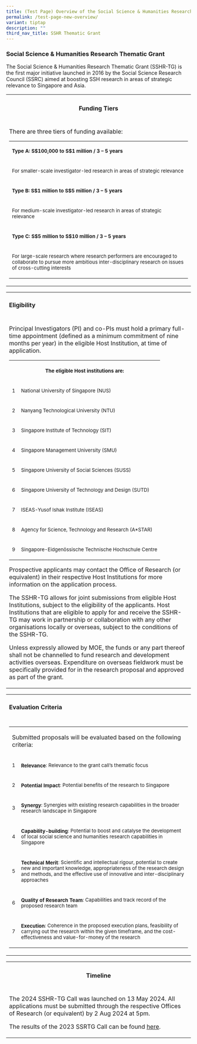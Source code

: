```yaml
---
title: (Test Page) Overview of the Social Science & Humanities Research Thematic Grant
permalink: /test-page-new-overview/
variant: tiptap
description: ""
third_nav_title: SSHR Thematic Grant
---
```

<h3><strong>Social Science &amp; Humanities Research Thematic Grant</strong></h3>
<p>The Social Science &amp; Humanities Research Thematic Grant (SSHR-TG)
is the first major initiative launched in 2016 by the Social Science Research
Council (SSRC) aimed at boosting SSH research in areas of strategic relevance
to Singapore and Asia.</p>
<table style="minWidth: 25px">
<colgroup>
<col>
</colgroup>
<tbody>
<tr>
<th rowspan="1" colspan="1">
<h4><strong>Funding Tiers</strong></h4>
</th>
</tr>
<tr>
<td rowspan="1" colspan="1">
<p>There are three tiers of funding available:</p>
<table style="minWidth: 50px">
<colgroup>
<col>
<col>
</colgroup>
<tbody>
<tr>
<td rowspan="1" colspan="2">
<p><strong><sup>Type A: S$100,000 to S$1 million / 3 – 5 years</sup></strong>
</p>
</td>
</tr>
<tr>
<td rowspan="1" colspan="2">
<p><sup>For smaller-scale investigator-led research in areas of strategic relevance</sup>
</p>
</td>
</tr>
<tr>
<td rowspan="1" colspan="2">
<p><strong><sup>Type B: S$1 million to S$5 million / 3 – 5 years</sup></strong>
</p>
</td>
</tr>
<tr>
<td rowspan="1" colspan="2">
<p><sup>For medium-scale investigator-led research in areas of strategic relevance</sup>
</p>
</td>
</tr>
<tr>
<td rowspan="1" colspan="2">
<p><strong><sup>Type C: S$5 million to S$10 million / 3 – 5 years</sup></strong>
</p>
</td>
</tr>
<tr>
<td rowspan="1" colspan="2">
<p><sup>For large-scale research where research performers are encouraged to collaborate to pursue more ambitious inter-disciplinary research on issues of cross-cutting interests</sup>
</p>
</td>
</tr>
</tbody>
</table>
</td>
</tr>
</tbody>
</table>
<table style="minWidth: 25px">
<colgroup>
<col>
</colgroup>
<tbody>
<tr>
<td rowspan="1" colspan="1">
<h4><strong>Eligibility</strong></h4>
</td>
</tr>
<tr>
<td rowspan="1" colspan="1">
<p>Principal Investigators (PI) and co-PIs must hold a primary full-time
appointment (defined as a minimum commitment of nine months per year) in
the eligible Host Institution, at time of application.</p>
<table style="minWidth: 50px">
<colgroup>
<col>
<col>
</colgroup>
<tbody>
<tr>
<th rowspan="1" colspan="2">
<p><sup>The eligible Host institutions are:</sup>
</p>
</th>
</tr>
<tr>
<td rowspan="1" colspan="1">
<p><sup>1</sup>
</p>
</td>
<td rowspan="1" colspan="1">
<p><sup>National University of Singapore (NUS)</sup>
</p>
</td>
</tr>
<tr>
<td rowspan="1" colspan="1">
<p><sup>2</sup>
</p>
</td>
<td rowspan="1" colspan="1">
<p><sup>Nanyang Technological University (NTU)</sup>
</p>
</td>
</tr>
<tr>
<td rowspan="1" colspan="1">
<p><sup>3</sup>
</p>
</td>
<td rowspan="1" colspan="1">
<p><sup>Singapore Institute of Technology (SIT)</sup>
</p>
</td>
</tr>
<tr>
<td rowspan="1" colspan="1">
<p><sup>4</sup>
</p>
</td>
<td rowspan="1" colspan="1">
<p><sup>Singapore Management University (SMU)</sup>
</p>
</td>
</tr>
<tr>
<td rowspan="1" colspan="1">
<p><sup>5</sup>
</p>
</td>
<td rowspan="1" colspan="1">
<p><sup>Singapore University of Social Sciences (SUSS)</sup>
</p>
</td>
</tr>
<tr>
<td rowspan="1" colspan="1">
<p><sup>6</sup>
</p>
</td>
<td rowspan="1" colspan="1">
<p><sup>Singapore University of Technology and Design (SUTD)</sup>
</p>
</td>
</tr>
<tr>
<td rowspan="1" colspan="1">
<p><sup>7</sup>
</p>
</td>
<td rowspan="1" colspan="1">
<p><sup>ISEAS-Yusof Ishak Institute (ISEAS)</sup>
</p>
</td>
</tr>
<tr>
<td rowspan="1" colspan="1">
<p><sup>8</sup>
</p>
</td>
<td rowspan="1" colspan="1">
<p><sup>Agency for Science, Technology and Research (A*STAR)</sup>
</p>
</td>
</tr>
<tr>
<td rowspan="1" colspan="1">
<p><sup>9</sup>
</p>
</td>
<td rowspan="1" colspan="1">
<p><sup>Singapore-Eidgenössische Technische Hochschule Centre</sup>
</p>
</td>
</tr>
</tbody>
</table>
<p></p>
<p>Prospective applicants may contact the Office of Research (or equivalent)
in their respective Host Institutions for more information on the application
process.</p>
<p></p>
<p>The SSHR-TG allows for joint submissions from eligible Host Institutions,
subject to the eligibility of the applicants. Host Institutions that are
eligible to apply for and receive the SSHR-TG may work in partnership or
collaboration with any other organisations locally or overseas, subject
to the conditions of the SSHR-TG.</p>
<p></p>
<p>Unless expressly allowed by MOE, the funds or any part thereof shall not
be channelled to fund research and development activities overseas. Expenditure
on overseas fieldwork must be specifically provided for in the research
proposal and approved as part of the grant.</p>
</td>
</tr>
</tbody>
</table>
<table style="minWidth: 25px">
<colgroup>
<col>
</colgroup>
<tbody>
<tr>
<td rowspan="1" colspan="1">
<h4><strong>Evaluation Criteria</strong></h4>
</td>
</tr>
<tr>
<td rowspan="1" colspan="1">
<table style="minWidth: 50px">
<colgroup>
<col>
<col>
</colgroup>
<tbody>
<tr>
<td rowspan="1" colspan="2">
<p>Submitted proposals will be evaluated based on the following criteria:</p>
</td>
</tr>
<tr>
<td rowspan="1" colspan="1">
<p><sup>1</sup>
</p>
</td>
<td rowspan="1" colspan="1">
<p><strong><sup>Relevance</sup></strong><sup>: Relevance to the grant call’s thematic focus</sup>
</p>
</td>
</tr>
<tr>
<td rowspan="1" colspan="1">
<p><sup>2</sup>
</p>
</td>
<td rowspan="1" colspan="1">
<p><strong><sup>Potential Impact</sup></strong><sup>: Potential benefits of the research to Singapore</sup>
</p>
</td>
</tr>
<tr>
<td rowspan="1" colspan="1">
<p><sup>3</sup>
</p>
</td>
<td rowspan="1" colspan="1">
<p><strong><sup>Synergy</sup></strong><sup>: Synergies with existing research capabilities in the broader research landscape in Singapore</sup>
</p>
</td>
</tr>
<tr>
<td rowspan="1" colspan="1">
<p><sup>4</sup>
</p>
</td>
<td rowspan="1" colspan="1">
<p><strong><sup>Capability-building</sup></strong><sup>: Potential to boost and catalyse the development of local social science and humanities research capabilities in Singapore</sup>
</p>
</td>
</tr>
<tr>
<td rowspan="1" colspan="1">
<p><sup>5</sup>
</p>
</td>
<td rowspan="1" colspan="1">
<p><strong><sup>Technical Merit</sup></strong><sup>: Scientific and intellectual rigour, potential to create new and important knowledge, appropriateness of the research design and methods, and the effective use of innovative and inter-disciplinary approaches</sup>
</p>
</td>
</tr>
<tr>
<td rowspan="1" colspan="1">
<p><sup>6</sup>
</p>
</td>
<td rowspan="1" colspan="1">
<p><strong><sup>Quality of Research Team</sup></strong><sup>: Capabilities and track record of the proposed research team</sup>
</p>
</td>
</tr>
<tr>
<td rowspan="1" colspan="1">
<p><sup>7</sup>
</p>
</td>
<td rowspan="1" colspan="1">
<p><strong><sup>Execution</sup></strong><sup>: Coherence in the proposed execution plans, feasibility of carrying out the research within the given timeframe, and the cost-effectiveness and value-for-money of the research</sup>
</p>
</td>
</tr>
</tbody>
</table>
</td>
</tr>
</tbody>
</table>
<table style="minWidth: 25px">
<colgroup>
<col>
</colgroup>
<tbody>
<tr>
<th rowspan="1" colspan="1">
<h4><strong>Timeline</strong></h4>
</th>
</tr>
<tr>
<td rowspan="1" colspan="1">
<p>The 2024 SSHR-TG Call was launched on 13 May 2024. All applications must
be submitted through the respective Offices of Research (or equivalent)
by 2 Aug 2024 at 5pm.</p>
<p></p>
<p>The results of the 2023 SSRTG Call can be found <a href="https://www.ssrc.edu.sg/grant-recipients/2023/ssrtg2023/" rel="noopener noreferrer nofollow" target="_blank"><u>here</u></a>.</p>
</td>
</tr>
</tbody>
</table>
<p></p>
